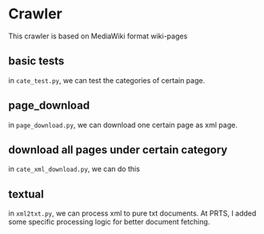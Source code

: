 # Crawler
This crawler is based on MediaWiki format wiki-pages

## basic tests
in `cate_test.py`, we can test the categories of certain page.

## page_download
in `page_download.py`, we can download one certain page as xml page.

## download all pages under certain category
in `cate_xml_download.py`, we can do this

## textual
in `xml2txt.py`, we can process xml to pure txt documents. At PRTS, I added some specific processing logic for better document fetching.



